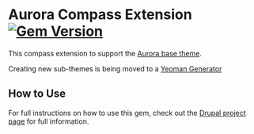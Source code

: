 # Aurora Compass Extension [![Gem Version](https://badge.fury.io/rb/compass-aurora.png)](http://badge.fury.io/rb/compass-aurora)

This compass extension to support the [Aurora base theme](http://drupal.org/project/aurora).

Creating new sub-themes is being moved to a [Yeoman Generator](https://github.com/Snugug/generator-aurora)

## How to Use

For full instructions on how to use this gem, check out the [Drupal project page](http://drupal.org/project/aurora) for full information.

